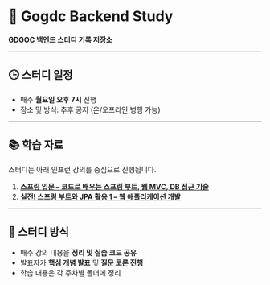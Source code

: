 # 🚀 Gogdc Backend Study

**GDGOC 백엔드 스터디 기록 저장소**

---

## 🕒 스터디 일정

- 매주 **월요일 오후 7시** 진행  
- 장소 및 방식: 추후 공지 (온/오프라인 병행 가능)

---

## 📚 학습 자료

스터디는 아래 인프런 강의를 중심으로 진행됩니다.

1. [**스프링 입문 – 코드로 배우는 스프링 부트, 웹 MVC, DB 접근 기술**](https://www.inflearn.com/course/스프링-입문-코드로-배우는-스프링-부트)
2. [**실전! 스프링 부트와 JPA 활용 1 – 웹 애플리케이션 개발**](https://www.inflearn.com/course/스프링-부트-JPA-활용-1)

---

## 🧩 스터디 방식

- 매주 강의 내용을 **정리 및 실습 코드 공유**
- 발표자가 **핵심 개념 발표** 및 **질문 토론 진행**
- 학습 내용은 각 주차별 폴더에 정리
